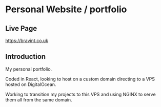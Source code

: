# Personal Website / portfolio
## Live Page

https://bravint.co.uk

## Introduction

My personal portfolio.

Coded in React, looking to host on a custom domain directing to a VPS hosted on DigitalOcean.

Working to transition my projects to this VPS and using NGINX to serve them all from the same domain.
